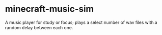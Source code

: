 # minecraft-music-sim

A music player for study or focus; plays a select number of wav files with a random delay between each one.

